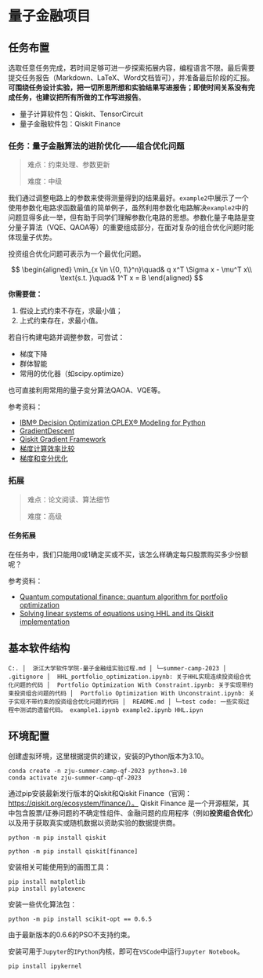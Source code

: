 # 量子金融项目

## 任务布置

选取任意任务完成，若时间足够可进一步探索拓展内容，编程语言不限。最后需要提交任务报告（Markdown、LaTeX、Word文档皆可），并准备最后阶段的汇报。**可围绕任务设计实验，把一切所思所想和实验结果写进报告；即使时间关系没有完成任务，也建议把所有所做的工作写进报告**。

- 量子计算软件包：Qiskit、TensorCircuit
- 量子金融软件包：Qiskit Finance

### 任务：量子金融算法的进阶优化——组合优化问题

> 难点：约束处理、参数更新
>
> 难度：中级

我们通过调整电路上的参数来使得测量得到的结果最好。`example2`中展示了一个使用参数化电路求函数最值的简单例子，虽然利用参数化电路解决`example2`中的问题显得多此一举，但有助于同学们理解参数化电路的思想。参数化量子电路是变分量子算法（VQE、QAOA等）的重要组成部分，在面对复杂的组合优化问题时能体现量子优势。

投资组合优化问题可表示为一个最优化问题。

$$
\begin{aligned}
\min_{x \in \{0, 1\}^n}\quad&  q x^T \Sigma x - \mu^T x\\
\text{s.t. }\quad& 1^T x = B
\end{aligned}
$$

**你需要做：**

1. 假设上式约束不存在，求最小值；
2. 上式约束存在，求最小值。

若自行构建电路并调整参数，可尝试：

- 梯度下降
- 群体智能
- 常用的优化器（如scipy.optimize）

也可直接利用常用的量子变分算法QAOA、VQE等。

参考资料：

- [IBM® Decision Optimization CPLEX® Modeling for Python](http://ibmdecisionoptimization.github.io/docplex-doc/)
- [GradientDescent](https://qiskit.org/documentation/stubs/qiskit.algorithms.optimizers.GradientDescent.html)
- [Qiskit Gradient Framework](https://qiskit.org/documentation/tutorials/operators/02_gradients_framework.html)
- [梯度计算效率比较](https://tensorcircuit.readthedocs.io/zh/stable/tutorials/gradient_benchmark_cn.html)
- [梯度和变分优化](https://tensorcircuit.readthedocs.io/zh/stable/tutorials/gradient_benchmark_cn.html)

### 拓展

> 难点：论文阅读、算法细节
>
> 难度：高级

#### 任务拓展

在任务中，我们只能用0或1确定买或不买，该怎么样确定每只股票购买多少份额呢？

参考资料：

- [Quantum computational finance: quantum algorithm for portfolio optimization](https://arxiv.org/abs/1811.03975)
- [Solving linear systems of equations using HHL and its Qiskit implementation](https://learn.qiskit.org/course/ch-applications/solving-linear-systems-of-equations-using-hhl-and-its-qiskit-implementation)

## 基本软件结构
``
C:.
│  浙江大学软件学院-量子金融组实验过程.md
│
└─summer-camp-2023
    │  .gitignore
    │  HHL_portfolio_optimization.ipynb: 关于HHL实现连续投资组合优化问题的代码
    │  Portfolio Optimization With Constraint.ipynb: 关于实现带约束投资组合问题的代码
    │  Portfolio Optimization With Unconstraint.ipynb: 关于实现不带约束的投资组合优化问题的代码
    │  README.md
    │
    └─test code: 一些实现过程中测试的遗留代码。
            example1.ipynb
            example2.ipynb
            HHL.ipyn
``

## 环境配置

创建虚拟环境，这里根据提供的建议，安装的Python版本为3.10。
```shell
conda create -n zju-summer-camp-qf-2023 python=3.10
conda activate zju-summer-camp-qf-2023
```

通过pip安装最新发行版本的Qiskit和Qiskit Finance（官网：https://qiskit.org/ecosystem/finance/）。
Qiskit Finance 是一个开源框架，其中包含股票/证券问题的不确定性组件、金融问题的应用程序（例如**投资组合优化**）以及用于获取真实或随机数据以资助实验的数据提供商。
```shell
python -m pip install qiskit

python -m pip install qiskit[finance]
```

安装相关可能使用到的画图工具：

```shell
pip install matplotlib
pip install pylatexenc
```

安装一些优化算法包：

```shell
python -m pip install scikit-opt == 0.6.5

```
由于最新版本的0.6.6的PSO不支持约束。

安装可用于`Jupyter`的`IPython`内核，即可在`VSCode`中运行`Jupyter Notebook`。

```shell
pip install ipykernel
```




